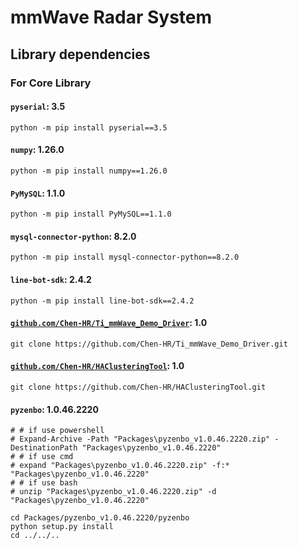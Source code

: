 # mmWave Radar System

## Library dependencies

### For Core Library

#### `pyserial`: 3.5

```cli
python -m pip install pyserial==3.5
```

#### `numpy`: 1.26.0

```cli
python -m pip install numpy==1.26.0
```

#### `PyMySQL`: 1.1.0

```cli
python -m pip install PyMySQL==1.1.0
```

#### `mysql-connector-python`: 8.2.0

```cli
python -m pip install mysql-connector-python==8.2.0
```

#### `line-bot-sdk`: 2.4.2

```cli
python -m pip install line-bot-sdk==2.4.2
```

#### [`github.com/Chen-HR/Ti_mmWave_Demo_Driver`](https://github.com/Chen-HR/Ti_mmWave_Demo_Driver): 1.0

```cli
git clone https://github.com/Chen-HR/Ti_mmWave_Demo_Driver.git
```

#### [`github.com/Chen-HR/HAClusteringTool`](https://github.com/Chen-HR/HAClusteringTool): 1.0

```cli
git clone https://github.com/Chen-HR/HAClusteringTool.git
```

#### `pyzenbo`: 1.0.46.2220

```cli
# # if use powershell
# Expand-Archive -Path "Packages\pyzenbo_v1.0.46.2220.zip" -DestinationPath "Packages\pyzenbo_v1.0.46.2220"
# # if use cmd
# expand "Packages\pyzenbo_v1.0.46.2220.zip" -f:* "Packages\pyzenbo_v1.0.46.2220"
# # if use bash
# unzip "Packages\pyzenbo_v1.0.46.2220.zip" -d "Packages\pyzenbo_v1.0.46.2220"

cd Packages/pyzenbo_v1.0.46.2220/pyzenbo
python setup.py install
cd ../../..
```
